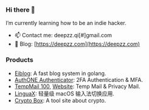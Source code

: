 ### Hi there 👋

<!--
**deepzz0/deepzz0** is a ✨ _special_ ✨ repository because its `README.md` (this file) appears on your GitHub profile.

Here are some ideas to get you started:

- 🔭 I’m currently working on ...
- 🌱 I’m currently learning ...
- 👯 I’m looking to collaborate on ...
- 🤔 I’m looking for help with ...
- 💬 Ask me about ...
- 📫 How to reach me: ...
- 😄 Pronouns: ...
- ⚡ Fun fact: ...
-->

<img align="right" src="https://github-readme-stats.vercel.app/api?username=deepzz0&show_icons=true&icon_color=0366d6&text_color=2ea44f&bg_color=ffffff&hide_title=true"  alt=""/>

I’m currently learning how to be an indie hacker.

- 📫 Contact me: deepzz.qi[#]gmail.com
- 📝 Blog: [https://deepzz.com](https://deepzz.com)

### Products

- [Eiblog](https://github.com/eiblog/eiblog): A fast blog system in golang.
- [AuthONE Authenticator](https://apps.apple.com/us/app/authone-authenticator/id6467347432): 2FA Authentication & MFA.
- [TempMail 100](https://apps.apple.com/app/id6593689186), [Website](https://tempmail100.com): Temp Mail & Privacy Mail.
- [LinguaX](https://linguax.app): 轻量级 macOS 输入法切换应用.
- [Crypto Box](https://box.deepzz.com/): A tool site about crypto.
